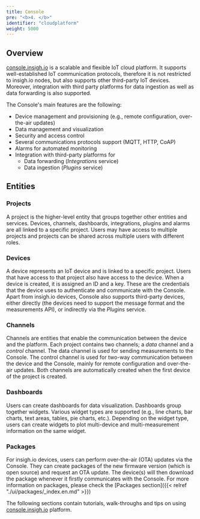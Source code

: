 ```yaml
---
title: Console
pre: "<b>4. </b>"
identifier: "cloudplatform"
weight: 5000
---
```


## Overview

[console.insigh.io](https://console.insigh.io) is a scalable and flexible IoT cloud platform. It supports well-established IoT communication protocols, therefore it is not restricted to insigh.io nodes, but also supports other third-party IoT devices. Moreover, integration with third party platforms for data ingestion as well as data forwarding is also supported.

The Console's main features are the following:

- Device management and provisioning (e.g., remote configuration, over-the-air updates)
- Data management and visualization
- Security and access control
- Several communications protocols support (MQTT, HTTP, CoAP)
- Alarms for automated monitoring
- Integration with third-party platforms for
  - Data forwarding (_Integrations_ service)
  - Data ingestion (_Plugins_ service)

## Entities

### Projects

A project is the higher-level entity that groups together other entities and services. Devices, channels, dashboards, integrations, plugins and alarms are all linked to a specific project. Users may have access to multiple projects and projects can be shared across multiple users with different roles.

### Devices

A device represents an IoT device and is linked to a specific project. Users that have access to that project also have access to the device. When a device is created, it is assigned an ID and a key. These are the credentials that the device uses to authenticate and communicate with the Console. Apart from insigh.io devices, Console also supports third-party devices, either directly (the devices need to support the message format and the measurements API), or indirectly via the _Plugins_ service.

### Channels

Channels are entities that enable the communication between the device and the platform. Each project contains two channels; a _data_ channel and a _control_ channel. The data channel is used for sending measurements to the Console. The control channel is used for two-way communication between the device and the Console, mainly for remote configuration and over-the-air updates. Both channels are automatically created when the first device of the project is created.

### Dashboards

Users can create dashboards for data visualization. Dashboards group together widgets. Various widget types are supported (e.g., line charts, bar charts, text areas, tables, pie charts, etc.). Depending on the widget type, users can create widgets to plot multi-device and multi-measurement information on the same widget.

### Packages

For insigh.io devices, users can perform over-the-air (OTA) updates via the Console. They can create packages of the new firmware version (which is open source) and request an OTA update. The device(s) will then download the package whenever it firstly communicates with the Console. For more information on packages, please check the [Packages section]({{< relref "./ui/packages/_index.en.md" >}})

The following sections contain tutorials, walk-throughs and tips on using [console.insigh.io](https://console.insigh.io) platform.

